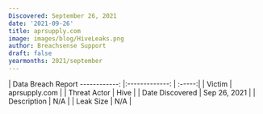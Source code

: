 ```yaml
---
Discovered: September 26, 2021
date: '2021-09-26'
title: aprsupply.com
image: images/blog/HiveLeaks.png
author: Breachsense Support
draft: false
yearmonths: 2021/september
---
```



| Data Breach Report
------------:   |:-------------:    | :-----:|
| Victim    | aprsupply.com      | 
| Threat Actor    | Hive      | 
| Date Discovered    | Sep 26, 2021      | 
| Description    | N/A      | 
| Leak Size    | N/A      | 

